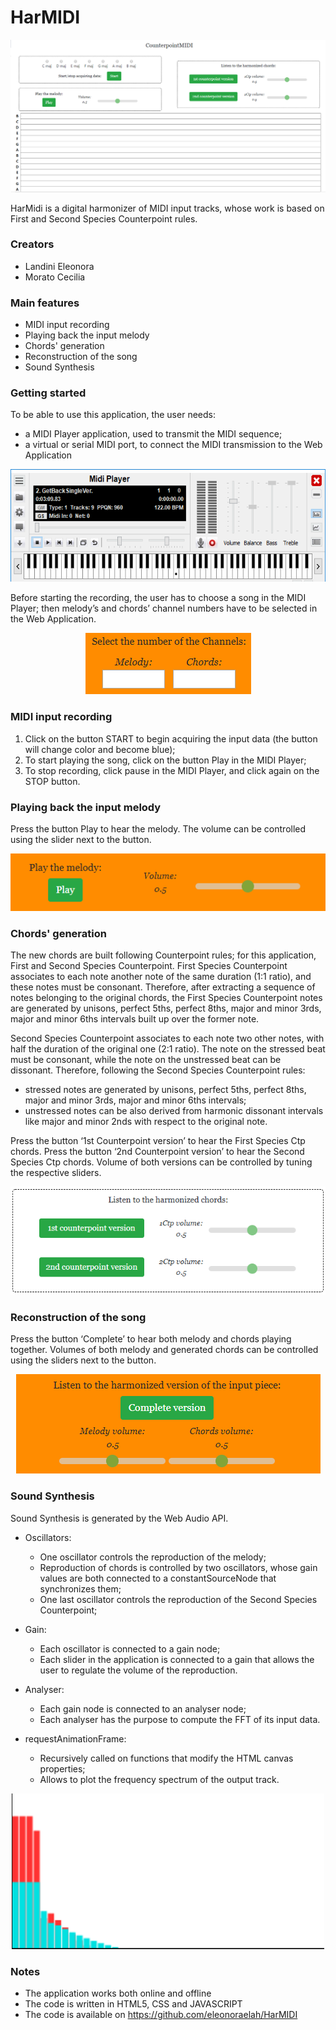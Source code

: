 # HarMIDI
<p align="center"> <img src="./img/panoramica.png" > </p> 
HarMidi is a digital harmonizer of MIDI input tracks, whose work is based on First and Second Species Counterpoint rules. 

### Creators

* Landini Eleonora
* Morato Cecilia

### Main features

* MIDI input recording
* Playing back the input melody
* Chords' generation
* Reconstruction of the song
* Sound Synthesis

### Getting started

To be able to use this application, the user needs:
  * a MIDI Player application, used to transmit the MIDI sequence;
  * a virtual or serial MIDI port, to connect the MIDI transmission to the Web Application

<p align="center"> <img src="./img/player.png"  height="180"> </p> 

Before starting the recording, the user has to choose a song in the MIDI Player; then melody’s and chords’ channel numbers have to be selected in the Web Application. 

<p align="center"> <img src="./img/Channels.png" > </p> 

### MIDI input recording

1. Click on the button START to begin acquiring the input data (the button will change color and become blue);
1. To start playing the song, click on the button Play in the MIDI Player;
1. To stop recording, click pause in the MIDI Player, and click again on the STOP button.

### Playing back the input melody

Press the button Play to hear the melody. 
The volume can be controlled using the slider next to the button.

<p align="center"> <img src="./img/play_melody.png" > </p> 

### Chords' generation

The new chords are built following Counterpoint rules; for this application, First and Second Species Counterpoint. 
First Species Counterpoint associates to each note another note of the same duration (1:1 ratio), and these notes must be consonant. 
Therefore, after extracting a sequence of notes belonging to the original chords, the First Species Counterpoint notes are generated by unisons, perfect 5ths, perfect 8ths, major and minor 3rds, major and minor 6ths intervals built up over the former note. 

Second Species Counterpoint associates to each note two other notes, with half the duration of the original one (2:1 ratio). The note on the stressed beat must be consonant, while the note on the unstressed beat can be dissonant. 
Therefore, following the Second Species Counterpoint rules:
* stressed notes are generated by unisons, perfect 5ths, perfect 8ths, major and minor 3rds, major and minor 6ths intervals;
* unstressed notes can be also derived from harmonic dissonant intervals like major and minor 2nds with respect to the original note.

Press the button ‘1st Counterpoint version’ to hear the First Species Ctp chords.
Press the button ‘2nd Counterpoint version’ to hear the Second Species Ctp chords.
Volume of both versions can be controlled by tuning the respective sliders. 

<p align="center"> <img src="./img/ctp.png" > </p> 

### Reconstruction of the song

Press the button ‘Complete’ to hear both melody and chords playing together.
Volumes of both melody and generated chords can be controlled using the sliders next to the button. 

<p align="center"> <img src="./img/complete.png" > </p> 

### Sound Synthesis

Sound Synthesis is generated by the Web Audio API. 

* Oscillators:
     * One oscillator controls the reproduction of the melody;
     * Reproduction of chords is controlled by two oscillators, whose gain values are both connected to a constantSourceNode that synchronizes them;
     * One last oscillator controls the reproduction of the Second Species Counterpoint;

* Gain:
     * Each oscillator is connected to a gain node;
     * Each slider in the application is connected to a gain that allows the user to regulate the volume of the reproduction.
     
* Analyser:
     * Each gain node is connected to an analyser node;
     * Each analyser has the purpose to compute the FFT of its input data.
     
* requestAnimationFrame:
     * Recursively called on functions that modify the HTML canvas properties;
     * Allows to plot the frequency spectrum of the output track.
     
<p align="center"> <img src="./img/spectrum.png" width="500" > </p> 

### Notes

* The application works both online and offline
* The code is written in HTML5, CSS and JAVASCRIPT
* The code is available on https://github.com/eleonoraelah/HarMIDI











